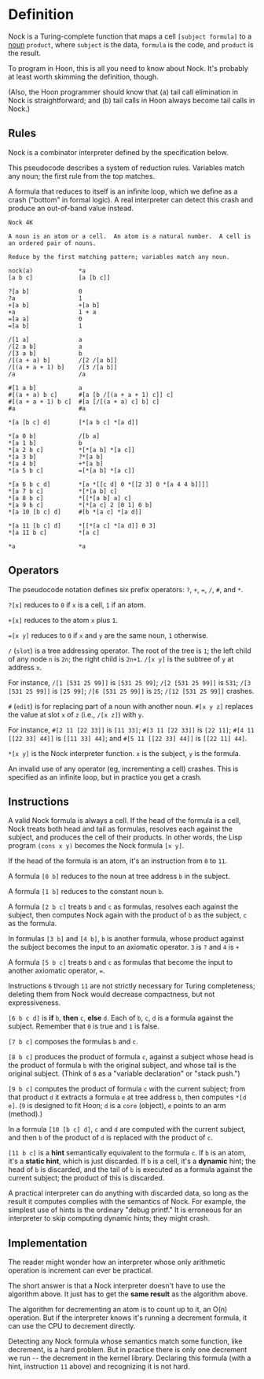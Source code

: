 # Definition

Nock is a Turing-complete function that maps a cell `[subject formula]` to a [noun](urbit-docs/glossary/noun/) `product`, where `subject` is the data, `formula` is the code, and `product` is the result.

To program in Hoon, this is all you need to know about Nock. It's probably at least worth skimming the definition, though.

(Also, the Hoon programmer should know that (a) tail call elimination in Nock is straightforward; and (b) tail calls in Hoon always become tail calls in Nock.)

## Rules

Nock is a combinator interpreter defined by the specification below.

This pseudocode describes a system of reduction rules.  Variables match any noun; the first rule from the top matches.

A formula that reduces to itself is an infinite loop, which we define as a crash ("bottom" in formal logic).  A real interpreter can detect this crash and produce an out-of-band value instead.

```
Nock 4K

A noun is an atom or a cell.  An atom is a natural number.  A cell is an ordered pair of nouns.

Reduce by the first matching pattern; variables match any noun.

nock(a)             *a
[a b c]             [a [b c]]

?[a b]              0
?a                  1
+[a b]              +[a b]
+a                  1 + a
=[a a]              0
=[a b]              1

/[1 a]              a
/[2 a b]            a
/[3 a b]            b
/[(a + a) b]        /[2 /[a b]]
/[(a + a + 1) b]    /[3 /[a b]]
/a                  /a

#[1 a b]            a
#[(a + a) b c]      #[a [b /[(a + a + 1) c]] c]
#[(a + a + 1) b c]  #[a [/[(a + a) c] b] c]
#a                  #a

*[a [b c] d]        [*[a b c] *[a d]]

*[a 0 b]            /[b a]
*[a 1 b]            b
*[a 2 b c]          *[*[a b] *[a c]]
*[a 3 b]            ?*[a b]
*[a 4 b]            +*[a b]
*[a 5 b c]          =[*[a b] *[a c]]

*[a 6 b c d]        *[a *[[c d] 0 *[[2 3] 0 *[a 4 4 b]]]]
*[a 7 b c]          *[*[a b] c]
*[a 8 b c]          *[[*[a b] a] c]
*[a 9 b c]          *[*[a c] 2 [0 1] 0 b]
*[a 10 [b c] d]     #[b *[a c] *[a d]]

*[a 11 [b c] d]     *[[*[a c] *[a d]] 0 3]
*[a 11 b c]         *[a c]

*a                  *a
```

## Operators

The pseudocode notation defines six prefix operators: `?`, `+`, `=`, `/`, `#`, and `*`.

`?[x]` reduces to `0` if `x` is a cell, `1` if an atom.

`+[x]` reduces to the atom `x` plus `1`.

`=[x y]` reduces to `0` if `x` and `y` are the same noun, `1` otherwise.

`/` (`slot`) is a tree addressing operator.  The root of the tree is `1`; the left child of any node `n` is `2n`; the right child is `2n+1`.  `/[x y]` is the subtree of `y` at address `x`.

For instance, `/[1 [531 25 99]]` is `[531 25 99]`; `/[2 [531 25 99]]` is `531`; `/[3 [531 25 99]]` is `[25 99]`; `/[6 [531 25 99]]` is `25`; `/[12 [531 25 99]]` crashes.

`#` (`edit`) is for replacing part of a noun with another noun. `#[x y z]` replaces the value at slot `x` of `z` (i.e., `/[x z]`) with `y`.

For instance, `#[2 11 [22 33]]` is `[11 33]`; `#[3 11 [22 33]]` is `[22 11]`; `#[4 11 [[22 33] 44]]` is `[[11 33] 44]`; and `#[5 11 [[22 33] 44]]` is `[[22 11] 44]`.

`*[x y]` is the Nock interpreter function.  `x` is the subject, `y` is the formula.

An invalid use of any operator (eg, incrementing a cell) crashes. This is specified as an infinite loop, but in practice you get a crash.

## Instructions

A valid Nock formula is always a cell. If the head of the formula is a cell, Nock treats both head and tail as formulas, resolves each against the subject, and produces the cell of their products.  In other words, the Lisp program `(cons x y)` becomes the Nock formula `[x y]`.

If the head of the formula is an atom, it's an instruction from `0` to `11`.

A formula `[0 b]` reduces to the noun at tree address `b` in the subject.

A formula `[1 b]` reduces to the constant noun `b`.

A formula `[2 b c]` treats `b` and `c` as formulas, resolves each against the subject, then computes Nock again with the product of `b` as the subject, `c` as the formula.

In formulas `[3 b]` and `[4 b]`, `b` is another formula, whose product against the subject becomes the input to an axiomatic operator. `3` is `?` and `4` is `+`

A formula `[5 b c]` treats `b` and `c` as formulas that become the input to another axiomatic operator, `=`.

Instructions `6` through `11` are not strictly necessary for Turing completeness; deleting them from Nock would decrease compactness, but not expressiveness.

`[6 b c d]` is **if** `b`, **then** `c`, **else** `d`.  Each of `b`, `c`, `d` is a formula against the subject.  Remember that `0` is true and `1` is false.

`[7 b c]` composes the formulas `b` and `c`.

`[8 b c]` produces the product of formula `c`, against a subject whose head is the product of formula `b` with the original subject, and whose tail is the original subject.  (Think of `8` as a "variable declaration" or "stack push.")

`[9 b c]` computes the product of formula `c` with the current subject; from that product `d` it extracts a formula `e` at tree address `b`, then computes `*[d e]`.  (`9` is designed to fit Hoon; `d` is a `core` (object), `e` points to an arm (method).)

In a formula `[10 [b c] d]`, `c` and `d` are computed with the current subject, and then `b` of the product of `d` is replaced with the product of `c`.

`[11 b c]` is a **hint** semantically equivalent to the formula `c`.  If `b` is an atom, it's a **static hint**, which is just discarded.  If `b` is a cell, it's a **dynamic** hint; the head of `b` is discarded, and the tail of `b` is executed as a formula against the current subject; the product of this is discarded.

A practical interpreter can do anything with discarded data, so long as the result it computes complies with the semantics of Nock.  For example, the simplest use of hints is the ordinary "debug printf."  It is erroneous for an interpreter to skip computing dynamic hints; they might crash.

## Implementation

The reader might wonder how an interpreter whose only arithmetic operation is increment can ever be practical.

The short answer is that a Nock interpreter doesn't have to use the algorithm above.  It just has to get the **same result** as the algorithm above.

The algorithm for decrementing an atom is to count up to it, an O(n) operation.  But if the interpreter knows it's running a decrement formula, it can use the CPU to decrement directly.

Detecting any Nock formula whose semantics match some function, like decrement, is a hard problem.  But in practice there is only one decrement we run -- the decrement in the kernel library. Declaring this formula (with a hint, instruction `11` above) and recognizing it is not hard.
